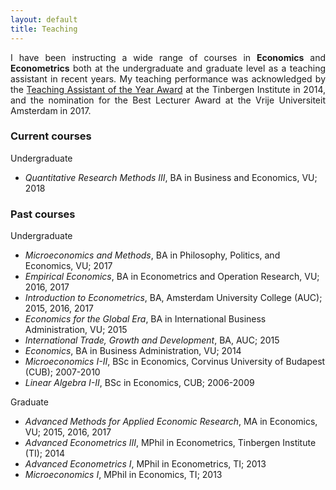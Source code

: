 ```yaml
---
layout: default
title: Teaching
---
```


<p align = "justify"> I have been instructing a wide range of courses in <b>Economics</b> and <b>Econometrics</b> both at the undergraduate and graduate level as a teaching assistant in recent years. My teaching performance was acknowledged by the  <a href = "http://www.tinbergen.nl/student-council/teaching-assistant-and-lecturer-of-the-year/">Teaching Assistant of the Year Award</a> at the Tinbergen Institute in 2014, and the nomination for the Best Lecturer Award at the Vrije Universiteit Amsterdam in 2017. </p> 
 
### **Current courses**
Undergraduate
  * *Quantitative Research Methods III*, BA in Business and Economics, VU; 2018 
  
  
### **Past courses**
Undergraduate

  * *Microeconomics and Methods*, BA in Philosophy, Politics, and Economics, VU; 2017
  * *Empirical Economics*, BA in Econometrics and Operation Research, VU; 2016, 2017  
  * *Introduction to Econometrics*, BA, Amsterdam University College (AUC); 2015, 2016, 2017
  * *Economics for the Global Era*, BA in International Business Administration, VU; 2015
  * *International Trade, Growth and Development*, BA, AUC; 2015
  * *Economics*, BA in Business Administration, VU; 2014
  * *Microeconomics I-II*, BSc in Economics, Corvinus University of Budapest (CUB); 2007-2010
  * *Linear Algebra I-II*, BSc in Economics, CUB; 2006-2009
  
Graduate 
  * *Advanced Methods for Applied Economic Research*, MA in Economics, VU; 2015, 2016, 2017
  * *Advanced Econometrics III*, MPhil in Econometrics, Tinbergen Institute (TI); 2014
  * *Advanced Econometrics I*, MPhil in Econometrics, TI; 2013
  * *Microeconomics I*, MPhil in Economics, TI; 2013
